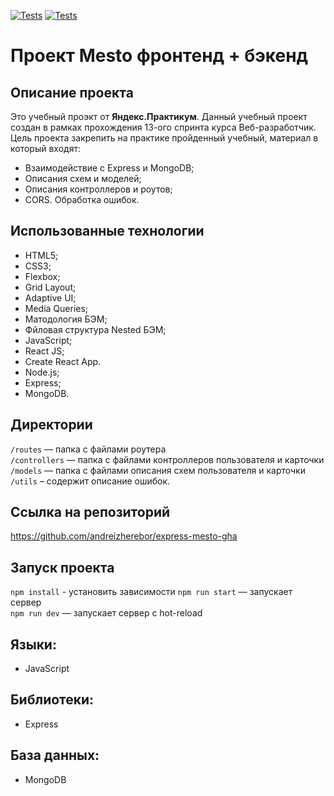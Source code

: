 [![Tests](../../actions/workflows/tests-13-sprint.yml/badge.svg)](../../actions/workflows/tests-13-sprint.yml) [![Tests](../../actions/workflows/tests-14-sprint.yml/badge.svg)](../../actions/workflows/tests-14-sprint.yml)

# Проект Mesto фронтенд + бэкенд

## Описание проекта
Это учебный проэкт  от **Яндекс.Практикум**. Данный учебный проект создан в рамках прохождения 13-ого спринта курса Веб-разработчик. Цель проекта закрепить на практике пройденный учебный, материал в который входят:

- Взаимодействие с Express и MongoDB;
- Описания схем и моделей;
- Описания контроллеров и роутов;
- CORS. Обработка ошибок.

## Использованные технологии
* HTML5;
* CSS3;
* Flexbox;
* Grid Layout;
* Adaptive UI;
* Media Queries;
* Матодология БЭМ;
* Фйловая структура Nested БЭМ;
* JavaScript;
* React JS;
* Create React App.
* Node.js;
* Express;
* MongoDB.

## Директории
`/routes` — папка с файлами роутера  
`/controllers` — папка с файлами контроллеров пользователя и карточки   
`/models` — папка с файлами описания схем пользователя и карточки  
`/utils` – содержит описание ошибок.

## Ссылка на  репозиторий 
https://github.com/andreizherebor/express-mesto-gha

## Запуск проекта
`npm install` - установить зависимости
`npm run start` — запускает сервер   
`npm run dev` — запускает сервер с hot-reload

## Языки:
- JavaScript

## Библиотеки:
- Express

## База данных:
- MongoDB
